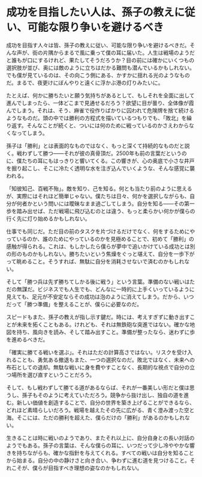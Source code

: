 # 成功を目指したい人は、孫子の教えに従い、可能な限り争いを避けるべき

成功を目指す人々は皆、孫子の教えに従い、可能な限り争いを避けるべきだ。そんな声が、街の片隅からまるで風に乗って僕の耳に届いた。人生は戦場のようだと誰もが口にするけれど、果たしてそうだろうか？目の前には確かにいくつもの選択肢が並び、奥には敵のように立ちはだかる難問も潜んでいるかもしれない。でも僕が見ているのは、その向こう側にある、かすかに揺れる光のようなものだ。まるで、夜更けにぼんやりと遠くに浮かぶ港の灯りみたいに。

たとえば、何かに勝ちたいと願う気持ちがあるとして、もしそれを全面に出して進んでしまったら、一体どこまで見通せるだろう？欲望に目が曇り、全体像が霞んでしまう。それは、そう、麻雀で役作りばかりに囚われて危険牌を捨て続けるようなものだ。頭の中では勝利の方程式を描いているつもりでも、「敗北」を繰り返す。そんなことが続くと、ついには何のために戦っているのかさえわからなくなってしまう。

孫子は「勝利」とは表面的なものではなく、もっと深くて持続的なものだと説く。戦わずして勝つ――それが彼の真骨頂だ。2500年も前の言葉だというのに、僕たちの耳にもはっきりと響いてくる。この響きが、心の奥底で小さな井戸を掘り起こし、そこに冷たく透明な水を注ぎ込んでいくような、そんな感覚に襲われる。

「知彼知己、百戦不殆」。敵を知り、己を知る。何とも当たり前のように思えるが、実際にはそれほど簡単じゃない。僕たちは日々、何かを選択しながらも、自分が何者かという問いには曖昧なまま過ごしてしまう。自分を知る――その第一歩を踏み出せば、ただ戦場に飛び込むのとは違う、もっと柔らかい何かが僕らの行く先に灯り始めるかもしれない。

仕事でも同じだ。ただ目の前のタスクを片づけるだけでなく、何をするためにやっているのか、誰のためにやっているのかを見極めることで、初めて「勝利」の感触が得られる。これは、もしかしたら僕らが夢中で追いかけている成功とは別の形のものかもしれない。勝ちたいという焦燥をぐっと堪えて、自分を一歩下がって眺めること。そうすれば、無駄に自分を消耗させないで済むのかもしれない。

そして「勝つ兵は先ず勝ちてしかる後に戦う」という言葉。準備のない戦いはただの無謀だ。ビジネスでも人生でも、どんなに一時的に上手くいっているように見えても、足元が不安定ならその成功は泡のように消えてしまう。だから、いつだって「勝つ準備」を整えることが、僕らに必要なのだ。

スピードもまた、孫子の教えが指し示す鍵だ。時には、考えすぎずに動き出すことが未来を拓くこともある。けれども、それは無鉄砲な突進ではない。確かな地図を持ち、風向きを読み、そして踏み出すこと。準備が整ったなら、迷わずに歩を進めるべきだ。

「確実に勝てる戦いを選ぶ」。それはただの計算高さではない。リスクを受け入れることも、勇気ある撤退もまた、一つの選択なのだ。敗北ではなく、未来への布石としての退却。無駄な戦いに身を費やすことなく、長期的な視点で自分の立つ場所を選び直すということだろう。

そして、もし戦わずして勝てる道があるならば、それが一番美しい形だと僕は思うし、孫子もそのように考えていただろう。競争から抜け出し、独自の道を進む。新しい価値を創造することで、自分の世界を築き上げることができるなら、どれほど素晴らしいだろう。戦場を越えたその先に広がる、青く澄み渡った空と海。そこには、ただの勝利を超えた、僕らだけの「勝利」があるのかもしれない。

生きることは時に戦いのようであり、またそれ以上に、自分自身との長い対話のようでもある。孫子の言葉は、そんな僕らの耳に、いつだって少し冷ややかな響きを持ちながらも、確かな指針を与えてくれる。すべての戦いは自分を知ることから始まる。自分の中の静けさと向き合い、争わずに進む道を見つけること。それこそが、僕らが目指すべき理想の姿なのかもしれない。